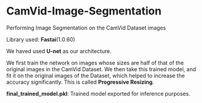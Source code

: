 # CamVid-Image-Segmentation
 Performing Image Segmentation on the CamVid Dataset images
 
 Library used: **Fastai**(1.0.60)
 
 We haved used **U-net** as our architecture.
 
 We first train the network on images whose sizes are half of that of the original images in the CamVid Dataset. We then take this trained model, and fit it  on the original images of the Dataset, which helped to increase the accuracy significantly. This is called **Progressive Resizing**.

**final_trained_model.pkl**: Trained model exported for inference purposes.
